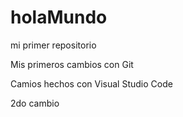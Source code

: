 # holaMundo
mi primer repositorio


Mis primeros cambios con Git

Camios hechos con Visual Studio Code

2do cambio
